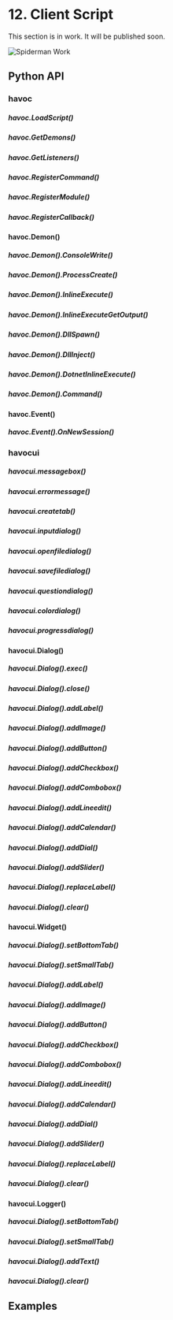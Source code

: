 # 12. Client Script

This section is in work. It will be published soon.

![Spiderman Work](/images/Spiderman_work.png)

## Python API

### havoc

##### havoc.LoadScript()
##### havoc.GetDemons()
##### havoc.GetListeners()
##### havoc.RegisterCommand()
##### havoc.RegisterModule()
##### havoc.RegisterCallback()

#### havoc.Demon()

##### havoc.Demon().ConsoleWrite()
##### havoc.Demon().ProcessCreate()
##### havoc.Demon().InlineExecute()
##### havoc.Demon().InlineExecuteGetOutput()
##### havoc.Demon().DllSpawn()
##### havoc.Demon().DllInject()
##### havoc.Demon().DotnetInlineExecute()
##### havoc.Demon().Command()

#### havoc.Event()

##### havoc.Event().OnNewSession()

### havocui

##### havocui.messagebox()
##### havocui.errormessage()
##### havocui.createtab()
##### havocui.inputdialog()
##### havocui.openfiledialog()
##### havocui.savefiledialog()
##### havocui.questiondialog()
##### havocui.colordialog()
##### havocui.progressdialog()

#### havocui.Dialog()

##### havocui.Dialog().exec()
##### havocui.Dialog().close()
##### havocui.Dialog().addLabel()
##### havocui.Dialog().addImage()
##### havocui.Dialog().addButton()
##### havocui.Dialog().addCheckbox()
##### havocui.Dialog().addCombobox()
##### havocui.Dialog().addLineedit()
##### havocui.Dialog().addCalendar()
##### havocui.Dialog().addDial()
##### havocui.Dialog().addSlider()
##### havocui.Dialog().replaceLabel()
##### havocui.Dialog().clear()

#### havocui.Widget()

##### havocui.Dialog().setBottomTab()
##### havocui.Dialog().setSmallTab()
##### havocui.Dialog().addLabel()
##### havocui.Dialog().addImage()
##### havocui.Dialog().addButton()
##### havocui.Dialog().addCheckbox()
##### havocui.Dialog().addCombobox()
##### havocui.Dialog().addLineedit()
##### havocui.Dialog().addCalendar()
##### havocui.Dialog().addDial()
##### havocui.Dialog().addSlider()
##### havocui.Dialog().replaceLabel()
##### havocui.Dialog().clear()

#### havocui.Logger()

##### havocui.Dialog().setBottomTab()
##### havocui.Dialog().setSmallTab()
##### havocui.Dialog().addText()
##### havocui.Dialog().clear()

## Examples

